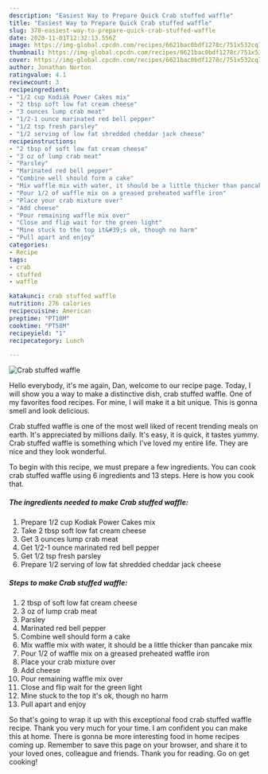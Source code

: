 ```yaml
---
description: "Easiest Way to Prepare Quick Crab stuffed waffle"
title: "Easiest Way to Prepare Quick Crab stuffed waffle"
slug: 378-easiest-way-to-prepare-quick-crab-stuffed-waffle
date: 2020-11-01T12:32:13.556Z
image: https://img-global.cpcdn.com/recipes/6621bac0bdf1278c/751x532cq70/crab-stuffed-waffle-recipe-main-photo.jpg
thumbnail: https://img-global.cpcdn.com/recipes/6621bac0bdf1278c/751x532cq70/crab-stuffed-waffle-recipe-main-photo.jpg
cover: https://img-global.cpcdn.com/recipes/6621bac0bdf1278c/751x532cq70/crab-stuffed-waffle-recipe-main-photo.jpg
author: Jonathan Norton
ratingvalue: 4.1
reviewcount: 3
recipeingredient:
- "1/2 cup Kodiak Power Cakes mix"
- "2 tbsp soft low fat cream cheese"
- "3 ounces lump crab meat"
- "1/2-1 ounce marinated red bell pepper"
- "1/2 tsp fresh parsley"
- "1/2 serving of low fat shredded cheddar jack cheese"
recipeinstructions:
- "2 tbsp of soft low fat cream cheese"
- "3 oz of lump crab meat"
- "Parsley"
- "Marinated red bell pepper"
- "Combine well should form a cake"
- "Mix waffle mix with water, it should be a little thicker than pancake mix"
- "Pour 1/2 of waffle mix on a greased preheated waffle iron"
- "Place your crab mixture over"
- "Add cheese"
- "Pour remaining waffle mix over"
- "Close and flip wait for the green light"
- "Mine stuck to the top it&#39;s ok, though no harm"
- "Pull apart and enjoy"
categories:
- Recipe
tags:
- crab
- stuffed
- waffle

katakunci: crab stuffed waffle 
nutrition: 276 calories
recipecuisine: American
preptime: "PT10M"
cooktime: "PT58M"
recipeyield: "1"
recipecategory: Lunch

---
```



![Crab stuffed waffle](https://img-global.cpcdn.com/recipes/6621bac0bdf1278c/751x532cq70/crab-stuffed-waffle-recipe-main-photo.jpg)

Hello everybody, it's me again, Dan, welcome to our recipe page. Today, I will show you a way to make a distinctive dish, crab stuffed waffle. One of my favorites food recipes. For mine, I will make it a bit unique. This is gonna smell and look delicious.

Crab stuffed waffle is one of the most well liked of recent trending meals on earth. It's appreciated by millions daily. It's easy, it is quick, it tastes yummy. Crab stuffed waffle is something which I've loved my entire life. They are nice and they look wonderful.




To begin with this recipe, we must prepare a few ingredients. You can cook crab stuffed waffle using 6 ingredients and 13 steps. Here is how you cook that.

<!--inarticleads1-->

##### The ingredients needed to make Crab stuffed waffle:

1. Prepare 1/2 cup Kodiak Power Cakes mix
1. Take 2 tbsp soft low fat cream cheese
1. Get 3 ounces lump crab meat
1. Get 1/2-1 ounce marinated red bell pepper
1. Get 1/2 tsp fresh parsley
1. Prepare 1/2 serving of low fat shredded cheddar jack cheese




<!--inarticleads2-->

##### Steps to make Crab stuffed waffle:

1. 2 tbsp of soft low fat cream cheese
1. 3 oz of lump crab meat
1. Parsley
1. Marinated red bell pepper
1. Combine well should form a cake
1. Mix waffle mix with water, it should be a little thicker than pancake mix
1. Pour 1/2 of waffle mix on a greased preheated waffle iron
1. Place your crab mixture over
1. Add cheese
1. Pour remaining waffle mix over
1. Close and flip wait for the green light
1. Mine stuck to the top it&#39;s ok, though no harm
1. Pull apart and enjoy




So that's going to wrap it up with this exceptional food crab stuffed waffle recipe. Thank you very much for your time. I am confident you can make this at home. There is gonna be more interesting food in home recipes coming up. Remember to save this page on your browser, and share it to your loved ones, colleague and friends. Thank you for reading. Go on get cooking!
